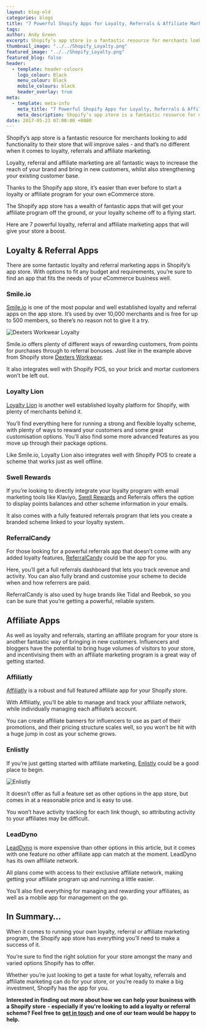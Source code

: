 ```yaml
---
layout: blog-old
categories: blogs
title: "7 Powerful Shopify Apps for Loyalty, Referrals & Affiliate Marketing"
tags:
author: Andy Green
excerpt: Shopify’s app store is a fantastic resource for merchants looking to add functionality to their store that will improve sales - and that’s no different when it comes to loyalty, referrals and affiliate marketing.
thumbnail_image: "../../Shopify_Loyalty.png"
featured_image: "../../Shopify_Loyalty.png"
featured_blog: false
header:
  - template: header-colours
    logo_colour: Black
    menu_colour: Black
    mobile_colours: black
    header_overlay: true
meta:
  - template: meta-info
    meta_title: "7 Powerful Shopify Apps for Loyalty, Referrals & Affiliate Marketing"
    meta_description: Shopify’s app store is a fantastic resource for merchants looking to add functionality to their store that will improve sales - and that’s no different when it comes to loyalty, referrals and affiliate marketing.
date: 2017-05-23 07:00:00 +0000
---
```


Shopify’s app store is a fantastic resource for merchants looking to add functionality to their store that will improve sales - and that’s no different when it comes to loyalty, referrals and affiliate marketing.

Loyalty, referral and affiliate marketing are all fantastic ways to increase the reach of your brand and bring in new customers, whilst also strengthening your existing customer base.

Thanks to the Shopify app store, it’s easier than ever before to start a loyalty or affiliate program for your own eCommerce store.

The Shopify app store has a wealth of fantastic apps that will get your affiliate program off the ground, or your loyalty scheme off to a flying start.

Here are 7 powerful loyalty, referral and affiliate marketing apps that will give your store a boost.

## Loyalty & Referral Apps

There are some fantastic loyalty and referral marketing apps in Shopify’s app store. With options to fit any budget and requirements, you’re sure to find an app that fits the needs of your eCommerce business well.

### Smile.io

[Smile.io](https://smile.io/?utm_campaign=Partner%20Ref&utm_source=Statement) is one of the most popular and well established loyalty and referral apps on the app store. It’s used by over 10,000 merchants and is free for up to 500 members, so there’s no reason not to give it a try.

![Dexters Workwear Loyalty](../../Dexters_Workwear_Loyalty.png)

Smile.io offers plenty of different ways of rewarding customers, from points for purchases through to referral bonuses. Just like in the example above from Shopify store [Dexters Workwear](https://www.dextersworkwear.co.uk/).

It also integrates well with Shopify POS, so your brick and mortar customers won’t be left out.

### Loyalty Lion

[Loyalty Lion](https://apps.shopify.com/loyaltylion) is another well established loyalty platform for Shopify, with plenty of merchants behind it.

You’ll find everything here for running a strong and flexible loyalty scheme, with plenty of ways to reward your customers and some great customisation options. You’ll also find some more advanced features as you move up through their package options.

Like Smile.io, Loyalty Lion also integrates well with Shopify POS to create a scheme that works just as well offline.

### Swell Rewards

If you’re looking to directly integrate your loyalty program with email marketing tools like Klaviyo, [Swell Rewards](https://apps.shopify.com/swell) and Referrals offers the option to display points balances and other scheme information in your emails.

It also comes with a fully featured referrals program that lets you create a branded scheme linked to your loyalty system.

### ReferralCandy

For those looking for a powerful referrals app that doesn’t come with any added loyalty features, [ReferralCandy](https://apps.shopify.com/referralcandy) could be the app for you.

Here, you’ll get a full referrals dashboard that lets you track revenue and activity. You can also fully brand and customise your scheme to decide when and how referrers are paid.

ReferralCandy is also used by huge brands like Tidal and Reebok, so you can be sure that you’re getting a powerful, reliable system.

## Affiliate Apps

As well as loyalty and referrals, starting an affiliate program for your store is another fantastic way of bringing in new customers. Influencers and bloggers have the potential to bring huge volumes of visitors to your store, and incentivising them with an affiliate marketing program is a great way of getting started.

### Affiliatly

[Affiliatly](https://www.affiliatly.com/) is a robust and full featured affiliate app for your Shopify store.

With Affiliatly, you’ll be able to manage and track your affiliate network, while individually managing each affiliate’s account.

You can create affiliate banners for influencers to use as part of their promotions, and their pricing structure scales well, so you won’t be hit with a huge jump in cost as your scheme grows.

### Enlistly

If you’re just getting started with affiliate marketing, [Enlistly](https://apps.shopify.com/enlistly) could be a good place to begin.

![Enlistly](../../Enlistly.png)

It doesn’t offer as full a feature set as other options in the app store, but comes in at a reasonable price and is easy to use.

You won’t have activity tracking for each link though, so attributing activity to your affiliates may be difficult.

### LeadDyno

[LeadDyno](https://apps.shopify.com/leaddyno) is more expensive than other options in this article, but it comes with one feature no other affiliate app can match at the moment. LeadDyno has its own affiliate network.

All plans come with access to their exclusive affiliate network, making getting your affiliate program up and running a little easier.

You’ll also find everything for managing and rewarding your affiliates, as well as a mobile app for management on the go.

## In Summary…

When it comes to running your own loyalty, referral or affiliate marketing program, the Shopify app store has everything you’ll need to make a success of it.

You’re sure to find the right solution for your store amongst the many and varied options Shopify has to offer.

Whether you’re just looking to get a taste for what loyalty, referrals and affiliate marketing can do for your store, or you’re ready to make a big investment, Shopify has the app for you.

**Interested in finding out more about how we can help your business with a Shopify store** **\-** **especially if you're looking to add a loyalty or referral scheme? Feel free to** [**get in touch**](https://www.statementagency.com/contact-us) **and one of our team would be happy to help.**
